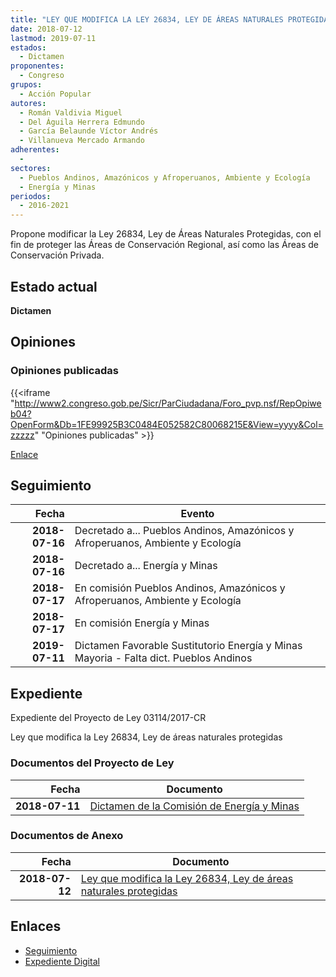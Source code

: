 ```yaml
---
title: "LEY QUE MODIFICA LA LEY 26834, LEY DE ÁREAS NATURALES PROTEGIDAS"
date: 2018-07-12
lastmod: 2019-07-11
estados: 
  - Dictamen
proponentes: 
  - Congreso
grupos: 
  - Acción Popular
autores: 
  - Román Valdivia Miguel
  - Del Águila Herrera Edmundo
  - García Belaunde Víctor Andrés
  - Villanueva Mercado Armando
adherentes: 
  - 
sectores: 
  - Pueblos Andinos, Amazónicos y Afroperuanos, Ambiente y Ecología
  - Energía y Minas
periodos: 
  - 2016-2021
---
```


Propone modificar la Ley 26834, Ley de Áreas Naturales Protegidas, con el fin de proteger las Áreas de Conservación Regional, así como las Áreas de Conservación Privada.


## Estado actual

**Dictamen**

## Opiniones

### Opiniones publicadas

{{<iframe "http://www2.congreso.gob.pe/Sicr/ParCiudadana/Foro_pvp.nsf/RepOpiweb04?OpenForm&Db=1FE99925B3C0484E052582C80068215E&View=yyyy&Col=zzzzz" "Opiniones publicadas" >}}

[Enlace](http://www2.congreso.gob.pe/Sicr/ParCiudadana/Foro_pvp.nsf/RepOpiweb04?OpenForm&Db=1FE99925B3C0484E052582C80068215E&View=yyyy&Col=zzzzz)

## Seguimiento

| Fecha | Evento |
|------:|--------|
| **2018-07-16** | Decretado a... Pueblos Andinos, Amazónicos y Afroperuanos, Ambiente y Ecología|
| **2018-07-16** | Decretado a... Energía y Minas|
| **2018-07-17** | En comisión Pueblos Andinos, Amazónicos y Afroperuanos, Ambiente y Ecología|
| **2018-07-17** | En comisión Energía y Minas|
| **2019-07-11** | Dictamen Favorable Sustitutorio Energía y Minas Mayoria - Falta dict. Pueblos Andinos|


## Expediente

Expediente del Proyecto de Ley 03114/2017-CR

Ley que modifica la Ley 26834, Ley de áreas naturales protegidas


### Documentos del Proyecto de Ley

| Fecha | Documento |
|------:|--------|
| **2018-07-11** | [Dictamen de la Comisión de Energía y Minas](http://www.leyes.congreso.gob.pe/Documentos/2016_2021/Dictamenes/Proyectos_de_Ley/03114DC11MAY20190711.pdf) |

### Documentos de Anexo

| Fecha | Documento |
|------:|--------|
| **2018-07-12** | [Ley que modifica la Ley 26834, Ley de áreas naturales protegidas](http://www.leyes.congreso.gob.pe/Documentos/2016_2021/Proyectos_de_Ley_y_de_Resoluciones_Legislativas/PL0311420180712..pdf) |

## Enlaces 

- [Seguimiento](http://www2.congreso.gob.pe/Sicr/TraDocEstProc/CLProLey2016.nsf/f7fff46988ca05b1052578e100829cc7/07957488b52ca050052582c800703a27?OpenDocument)
- [Expediente Digital](http://www2.congreso.gob.pe/Sicr/TraDocEstProc/CLProLey2016.nsf/f7fff46988ca05b1052578e100829cc7/07957488b52ca050052582c800703a27?OpenDocument&Click=05257FB7005EB655.eb71d0cf91d8294e05256cdf006b5706/$Body/0.1C6C)
